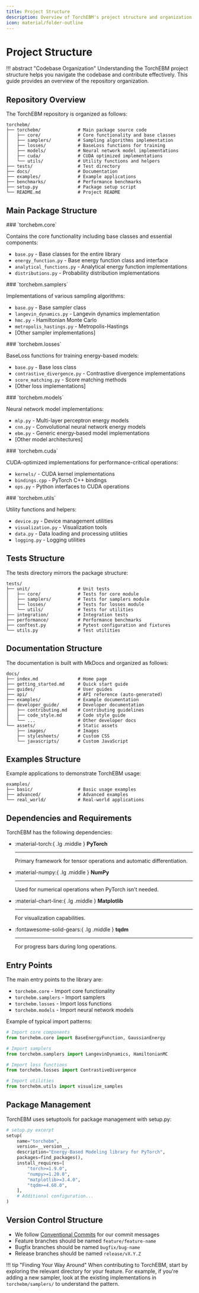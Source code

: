 ```yaml
---
title: Project Structure
description: Overview of TorchEBM's project structure and organization
icon: material/folder-outline
---
```


# Project Structure

!!! abstract "Codebase Organization"
    Understanding the TorchEBM project structure helps you navigate the codebase and contribute effectively. This guide provides an overview of the repository organization.

## Repository Overview

The TorchEBM repository is organized as follows:

```
torchebm/
├── torchebm/              # Main package source code
│   ├── core/              # Core functionality and base classes
│   ├── samplers/          # Sampling algorithms implementation
│   ├── losses/            # BaseLoss functions for training
│   ├── models/            # Neural network model implementations
│   ├── cuda/              # CUDA optimized implementations
│   └── utils/             # Utility functions and helpers
├── tests/                 # Test directory
├── docs/                  # Documentation
├── examples/              # Example applications
├── benchmarks/            # Performance benchmarks
├── setup.py               # Package setup script
└── README.md              # Project README
```

## Main Package Structure

<div class="grid" markdown>

<div markdown>
### `torchebm.core`

Contains the core functionality including base classes and essential components:

* `base.py` - Base classes for the entire library
* `energy_function.py` - Base energy function class and interface
* `analytical_functions.py` - Analytical energy function implementations
* `distributions.py` - Probability distribution implementations
</div>

<div markdown>
### `torchebm.samplers`

Implementations of various sampling algorithms:

* `base.py` - Base sampler class
* `langevin_dynamics.py` - Langevin dynamics implementation
* `hmc.py` - Hamiltonian Monte Carlo
* `metropolis_hastings.py` - Metropolis-Hastings
* [Other sampler implementations]
</div>

</div>

<div class="grid" markdown>

<div markdown>
### `torchebm.losses`

BaseLoss functions for training energy-based models:

* `base.py` - Base loss class
* `contrastive_divergence.py` - Contrastive divergence implementations
* `score_matching.py` - Score matching methods
* [Other loss implementations]
</div>

<div markdown>
### `torchebm.models`

Neural network model implementations:

* `mlp.py` - Multi-layer perceptron energy models
* `cnn.py` - Convolutional neural network energy models
* `ebm.py` - Generic energy-based model implementations
* [Other model architectures]
</div>

</div>

<div class="grid" markdown>

<div markdown>
### `torchebm.cuda`

CUDA-optimized implementations for performance-critical operations:

* `kernels/` - CUDA kernel implementations
* `bindings.cpp` - PyTorch C++ bindings
* `ops.py` - Python interfaces to CUDA operations
</div>

<div markdown>
### `torchebm.utils`

Utility functions and helpers:

* `device.py` - Device management utilities
* `visualization.py` - Visualization tools
* `data.py` - Data loading and processing utilities
* `logging.py` - Logging utilities
</div>

</div>

## Tests Structure

The tests directory mirrors the package structure:

```
tests/
├── unit/                  # Unit tests
│   ├── core/              # Tests for core module
│   ├── samplers/          # Tests for samplers module
│   ├── losses/            # Tests for losses module
│   └── utils/             # Tests for utilities
├── integration/           # Integration tests
├── performance/           # Performance benchmarks
├── conftest.py            # Pytest configuration and fixtures
└── utils.py               # Test utilities
```

## Documentation Structure

The documentation is built with MkDocs and organized as follows:

```
docs/
├── index.md               # Home page
├── getting_started.md     # Quick start guide
├── guides/                # User guides
├── api/                   # API reference (auto-generated)
├── examples/              # Example documentation
├── developer_guide/       # Developer documentation
│   ├── contributing.md    # Contributing guidelines
│   ├── code_style.md      # Code style guide
│   └── ...                # Other developer docs
└── assets/                # Static assets
    ├── images/            # Images
    ├── stylesheets/       # Custom CSS
    └── javascripts/       # Custom JavaScript
```

## Examples Structure

Example applications to demonstrate TorchEBM usage:

```
examples/
├── basic/                 # Basic usage examples
├── advanced/              # Advanced examples
└── real_world/            # Real-world applications
```

## Dependencies and Requirements

TorchEBM has the following dependencies:

<div class="grid cards" markdown>

-   :material-torch:{ .lg .middle } __PyTorch__

    ---

    Primary framework for tensor operations and automatic differentiation.

-   :material-numpy:{ .lg .middle } __NumPy__

    ---

    Used for numerical operations when PyTorch isn't needed.

-   :material-chart-line:{ .lg .middle } __Matplotlib__

    ---

    For visualization capabilities.

-   :fontawesome-solid-gears:{ .lg .middle } __tqdm__

    ---

    For progress bars during long operations.

</div>

## Entry Points

The main entry points to the library are:

* `torchebm.core` - Import core functionality
* `torchebm.samplers` - Import samplers
* `torchebm.losses` - Import loss functions
* `torchebm.models` - Import neural network models

Example of typical import patterns:

```python
# Import core components
from torchebm.core import BaseEnergyFunction, GaussianEnergy

# Import samplers
from torchebm.samplers import LangevinDynamics, HamiltonianMC

# Import loss functions
from torchebm.losses import ContrastiveDivergence

# Import utilities
from torchebm.utils import visualize_samples
```

## Package Management

TorchEBM uses setuptools for package management with setup.py:

```python
# setup.py excerpt
setup(
    name="torchebm",
    version=__version__,
    description="Energy-Based Modeling library for PyTorch",
    packages=find_packages(),
    install_requires=[
        "torch>=1.9.0",
        "numpy>=1.20.0",
        "matplotlib>=3.4.0",
        "tqdm>=4.60.0",
    ],
    # Additional configuration...
)
```

## Version Control Structure

* We follow [Conventional Commits](https://www.conventionalcommits.org/) for our commit messages
* Feature branches should be named `feature/feature-name`
* Bugfix branches should be named `bugfix/bug-name`
* Release branches should be named `release/vX.Y.Z`

!!! tip "Finding Your Way Around"
    When contributing to TorchEBM, start by exploring the relevant directory for your feature. For example, if you're adding a new sampler, look at the existing implementations in `torchebm/samplers/` to understand the pattern. 